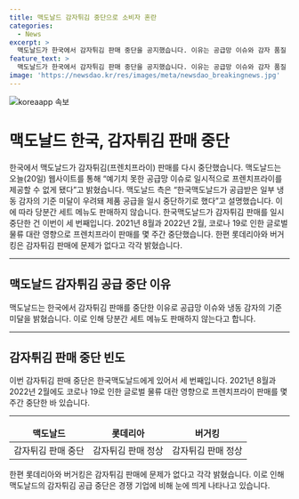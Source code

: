 ```yaml
---
title: 맥도날드 감자튀김 중단으로 소비자 혼란
categories:
  - News
excerpt: >
  맥도날드가 한국에서 감자튀김 판매 중단을 공지했습니다. 이유는 공급망 이슈와 감자 품질 미달 때문으로, 세트 메뉴 또한 영향을 받을 것으로 보입니다. 이는 2021년 8월과 2022년 2월에 이어 세 번째 중단되는 사례로, 롯데리아와 버거킹은 이와는 상반된 입장을 보였습니다.
feature_text: >
  맥도날드가 한국에서 감자튀김 판매 중단을 공지했습니다. 이유는 공급망 이슈와 감자 품질 미달 때문으로, 세트 메뉴 또한 영향을 받을 것으로 보입니다. 이는 2021년 8월과 2022년 2월에 이어 세 번째 중단되는 사례로, 롯데리아와 버거킹은 이와는 상반된 입장을 보였습니다.
image: 'https://newsdao.kr/res/images/meta/newsdao_breakingnews.jpg'
---
```


<p><img src="https://newsdao.kr/res/images/meta/newsdao_breakingnews.jpg" alt="koreaapp 속보" /></p>

<h1>맥도날드 한국, 감자튀김 판매 중단</h1>

<p data-ke-size="size16">한국에서 맥도날드가 감자튀김(프렌치프라이) 판매를 다시 중단했습니다. 맥도날드는 오늘(20일) 웹사이트를 통해 “예기치 못한 공급망 이슈로 일시적으로 프렌치프라이를 제공할 수 없게 됐다”고 밝혔습니다. 맥도날드 측은 “한국맥도날드가 공급받은 일부 냉동 감자의 기준 미달이 우려돼 제품 공급을 일시 중단하기로 했다”고 설명했습니다. 이에 따라 당분간 세트 메뉴도 판매하지 않습니다. 한국맥도날드가 감자튀김 판매를 일시 중단한 건 이번이 세 번째입니다. 2021년 8월과 2022년 2월, 코로나 19로 인한 글로벌 물류 대란 영향으로 프렌치프라이 판매를 몇 주간 중단했습니다. 한편 롯데리아와 버거킹은 감자튀김 판매에 문제가 없다고 각각 밝혔습니다.</p>

<hr>

<h2 data-ke-size="size26">맥도날드 감자튀김 공급 중단 이유</h2>

<p data-ke-size="size16">맥도날드는 한국에서 감자튀김 판매를 중단한 이유로 공급망 이슈와 냉동 감자의 기준 미달을 밝혔습니다. 이로 인해 당분간 세트 메뉴도 판매하지 않는다고 합니다.</p>

<hr>

<h2 data-ke-size="size26">감자튀김 판매 중단 빈도</h2>

<p data-ke-size="size16">이번 감자튀김 판매 중단은 한국맥도날드에게 있어서 세 번째입니다. 2021년 8월과 2022년 2월에도 코로나 19로 인한 글로벌 물류 대란 영향으로 프렌치프라이 판매를 몇 주간 중단한 바 있습니다.</p>

<hr>

<table>
<thead>
<tr>
<td style="text-align: center; height: 17px;"><b>맥도날드</b></td>
<td style="text-align: center; height: 17px;"><b>롯데리아</b></td>
<td style="text-align: center; height: 17px;"><b>버거킹</b></td>
</tr>
</thead>
<tbody>
<tr>
<td style="text-align: center; height: 17px;">감자튀김 판매 중단</td>
<td style="text-align: center; height: 17px;">감자튀김 판매 정상</td>
<td style="text-align: center; height: 17px;">감자튀김 판매 정상</td>
</tr>
</tbody>
</table>

<p data-ke-size="size16">한편 롯데리아와 버거킹은 감자튀김 판매에 문제가 없다고 각각 밝혔습니다. 이로 인해 맥도날드의 감자튀김 공급 중단은 경쟁 기업에 비해 눈에 띄게 나타나고 있습니다.</p>

